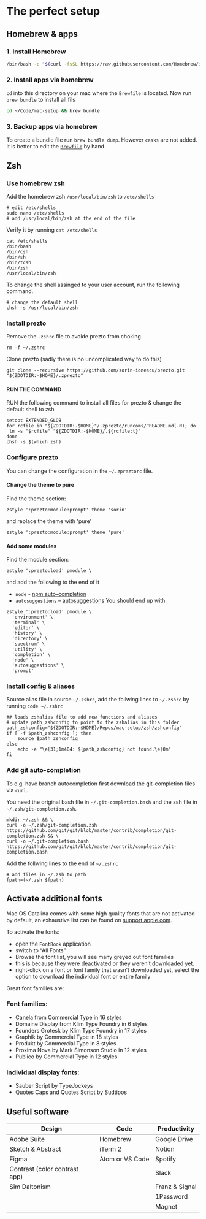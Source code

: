 # The perfect setup

## Homebrew & apps
### 1. Install Homebrew
```sh
/bin/bash -c "$(curl -fsSL https://raw.githubusercontent.com/Homebrew/install/master/install.sh)"
```
### 2. Install apps via homebrew
`cd` into this directory on your mac where the `Brewfile` is located. Now run `brew bundle` to install all fils

```sh
cd ~/Code/mac-setup && brew bundle
```

### 3. Backup apps via homebrew
To create a bundle file run `brew bundle dump`. However `casks` are not added. It is better to edit the [`Brewfile`](./Brewfile) by hand.

## Zsh
### Use homebrew zsh

Add the homebrew zsh `/usr/local/bin/zsh` to `/etc/shells`

```
# edit /etc/shells
sudo nano /etc/shells
# add /usr/local/bin/zsh at the end of the file
```

Verify it by running `cat /etc/shells`
```
cat /etc/shells
/bin/bash
/bin/csh
/bin/sh
/bin/tcsh
/bin/zsh
/usr/local/bin/zsh
```

To change the shell assinged to your user account, run the following command.
```
# change the default shell
chsh -s /usr/local/bin/zsh
```

### Install prezto
Remove the `.zshrc` file to avoide prezto from choking.
```shell
rm -f ~/.zshrc
```

Clone prezto (sadly there is no uncomplicated way to do this)
```shell
git clone --recursive https://github.com/sorin-ionescu/prezto.git "${ZDOTDIR:-$HOME}/.zprezto"
```

#### RUN THE COMMAND
RUN the following command to install all files for prezto & change the default shell to zsh
```shell
setopt EXTENDED_GLOB
for rcfile in "${ZDOTDIR:-$HOME}"/.zprezto/runcoms/^README.md(.N); do
 ln -s "$rcfile" "${ZDOTDIR:-$HOME}/.${rcfile:t}"
done
chsh -s $(which zsh)
```
### Configure prezto
You can change the configuration in the `~/.zpreztorc` file.

#### Change the theme to pure
Find the theme section:
```
zstyle ':prezto:module:prompt' theme 'sorin'
```
and replace the theme with 'pure'
```
zstyle ':prezto:module:prompt' theme 'pure'
```
#### Add some modules
Find the module section:
```
zstyle ':prezto:load' pmodule \
```
and add the following to the end of it
- `node` - [npm auto-completion](https://github.com/sorin-ionescu/prezto/tree/master/modules/node)
- `autosuggestions` – [autosuggestions]( https://github.com/sorin-ionescu/prezto/tree/master/modules/autosuggestions)
You should end up with:
```
zstyle ':prezto:load' pmodule \
  'environment' \
  'terminal' \
  'editor' \
  'history' \
  'directory' \
  'spectrum' \
  'utility' \
  'completion' \
  'node' \
  'autosuggestions' \
  'prompt'
```

### Install config & aliases
Source alias file in source `~/.zshrc`, add the follwing lines to `~/.zshrc` by running `code ~/.zshrc`

```
## loads zshalias file to add new functions and aliases
# update path_zshconfig to point to the zshalias in this folder
path_zshconfig="${ZDOTDIR:-$HOME}/Repos/mac-setup/zsh/zshconfig"
if [ -f $path_zshconfig ]; then
    source $path_zshconfig
else
    echo -e "\e[31;1m404: ${path_zshconfig} not found.\e[0m"
fi
```

### Add git auto-completion
To e.g. have branch autocompletion first download the git-completion files via `curl`.

You need the original bash file in `~/.git-completion.bash` and the zsh file in `~/.zsh/git-completion.zsh`.

```
mkdir ~/.zsh && \
curl -o ~/.zsh/git-completion.zsh https://github.com/git/git/blob/master/contrib/completion/git-completion.zsh && \
curl -o ~/.git-completion.bash https://github.com/git/git/blob/master/contrib/completion/git-completion.bash
```

Add the follwing lines to the end of `~/.zshrc`
```
# add files in ~/.zsh to path
fpath=(~/.zsh $fpath)
```

## Activate additional fonts
Mac OS Catalina comes with some high quality fonts that are not activated by default, an exhaustive list can be found on [support.apple.com](https://support.apple.com/en-us/HT210192). 

To activate the fonts:
- open the `FontBook` application
- switch to “All Fonts”
- Browse the font list, you will see many greyed out font families
- this is because they were deactivated or they weren’t downloaded yet. 
- right-click on a font or font family that wasn’t downloaded yet, select the  option to download the individual font or entire family

Great font families are:

### Font families:
- Canela from Commercial Type in 16 styles
- Domaine Display from Klim Type Foundry in 6 styles
- Founders Grotesk by Klim Type Foundry in 17 styles
- Graphik by Commercial Type in 18 styles
- Produkt by Commercial Type in 8 styles
- Proxima Nova by Mark Simonson Studio in 12 styles
- Publico by Commercial Type in 12 styles

### Individual display fonts:
- Sauber Script by TypeJockeys
- Quotes Caps and Quotes Script by Sudtipos

## Useful software
| Design | Code | Productivity |
| --- | --- | --- |
| Adobe Suite | Homebrew | Google Drive |
| Sketch & Abstract | iTerm 2 | Notion |
| Figma | Atom or VS Code | Spotify |
| Contrast (color contrast app) | | Slack |
| Sim Daltonism | | Franz & Signal |
| | | 1Password |
| | | Magnet |
